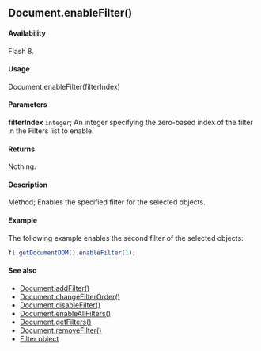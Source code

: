 ## Document.enableFilter()

#### Availability

Flash 8.

#### Usage

Document.enableFilter(filterIndex)

#### Parameters

**filterIndex** `integer`; An integer specifying the zero-based index of the filter in the Filters list to enable.

#### Returns

Nothing.

#### Description

Method; Enables the specified filter for the selected objects.

#### Example

The following example enables the second filter of the selected objects:

```javascript
fl.getDocumentDOM().enableFilter(1);
```

#### See also

- [Document.addFilter()](../Document_object/Document3.md)
- [Document.changeFilterOrder()](../Document_object/Document29.md)
- [Document.disableFilter()](../Document_object/Document47.md)
- [Document.enableAllFilters()](../Document_object/Document58.md)
- [Document.getFilters()](../Document_object/Document79.md)
- [Document.removeFilter()](../Document_object/Document270.md)
- [Filter object](../Filter_object/Filter_summary.md)
